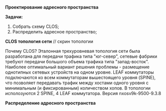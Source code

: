 **Проектирование адресного пространства**

**Задачи:**
1. Собрать схему CLOS;
2. Распределить адресное пространство;

**CLOS топология сети**
// скрин топологии

Почему CLOS? Эталонная трехуровневая топология сети была разработана для передачи трафика типа "юг-север", cетевые фабрики требуют передачи большого объема трафика типа "запад-восток". Наиболее оптимальный вариант решения проблемы - размещение однотипных сетевых устройств на одном уровне. LEAF коммутаторы подключаются ко всем коммутаторам вышестоящего уровня (SPINE), что позволяет передавать трафик между хостами одного уровня с минимальным (и фиксированным) количеством хопов.
В  топологии исполозуются 2 SPINE, 4 LEAF коммутатора. Версия nxosv9k-9500-9.3.8

**Распределение адресного пространства**

